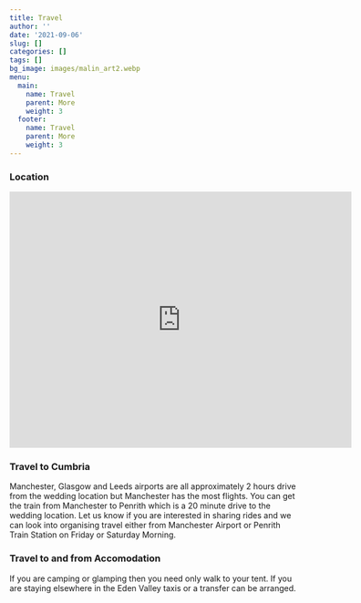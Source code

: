 ```yaml
---
title: Travel
author: ''
date: '2021-09-06'
slug: []
categories: []
tags: []
bg_image: images/malin_art2.webp
menu:
  main:
    name: Travel
    parent: More
    weight: 3
  footer:
    name: Travel
    parent: More
    weight: 3
---
```


<h3 class="mt-40">Location</h3> 

<iframe src="https://www.google.com/maps/embed?pb=!1m18!1m12!1m3!1d7225.767292853523!2d-2.5693774027990237!3d54.63782515772756!2m3!1f0!2f0!3f0!3m2!1i1024!2i768!4f13.1!3m3!1m2!1s0x487c563a09c02537%3A0xa544433b4ebf063e!2sKirkby%20Thore%2C%20Penrith%20CA10%201XS%2C%20UK!5e0!3m2!1sen!2sde!4v1630908560523!5m2!1sen!2sde" width="600" height="450" style="border:0;" allowfullscreen="" loading="lazy"></iframe>

<h3 class="mt-40">Travel to Cumbria</h3> 

Manchester, Glasgow and Leeds airports are all approximately 2 hours drive from the wedding location but Manchester has the most flights. You can get the train from Manchester to Penrith which is a 20 minute drive to the wedding location. Let us know if you are interested in sharing rides and we can look into organising travel either from Manchester Airport or Penrith Train Station on Friday or Saturday Morning.

<h3 class="mt-40">Travel to and from Accomodation</h3> 

If you are camping or glamping then you need only walk to your tent. If you are staying elsewhere in the Eden Valley taxis or a transfer can be arranged. 